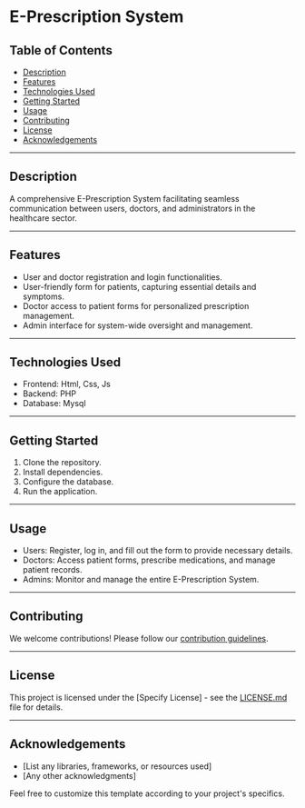 # E-Prescription System


## Table of Contents

- [Description](#description)
- [Features](#features)
- [Technologies Used](#technologies-used)
- [Getting Started](#getting-started)
- [Usage](#usage)
- [Contributing](#contributing)
- [License](#license)
- [Acknowledgements](#acknowledgements)

---

## Description

A comprehensive E-Prescription System facilitating seamless communication between users, doctors, and administrators in the healthcare sector.

---

## Features

- User and doctor registration and login functionalities.
- User-friendly form for patients, capturing essential details and symptoms.
- Doctor access to patient forms for personalized prescription management.
- Admin interface for system-wide oversight and management.

---

## Technologies Used

- Frontend: Html, Css, Js
- Backend: PHP
- Database: Mysql

---

## Getting Started

1. Clone the repository.
2. Install dependencies.
3. Configure the database.
4. Run the application.

---

## Usage

- Users: Register, log in, and fill out the form to provide necessary details.
- Doctors: Access patient forms, prescribe medications, and manage patient records.
- Admins: Monitor and manage the entire E-Prescription System.

---

## Contributing

We welcome contributions! Please follow our [contribution guidelines](link-to-contributing.md).

---

## License

This project is licensed under the [Specify License] - see the [LICENSE.md](LICENSE.md) file for details.

---

## Acknowledgements

- [List any libraries, frameworks, or resources used]
- [Any other acknowledgments]

Feel free to customize this template according to your project's specifics.

